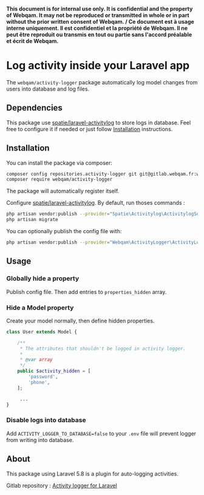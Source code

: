 **This document is for internal use only. It is confidential and the property of Webqam. It may not be reproduced or transmitted in whole or in part without the prior written consent of Webqam. / Ce document est à usage interne uniquement. Il est confidentiel et la propriété de Webqam. Il ne peut être reproduit ou transmis en tout ou partie sans l'accord préalable et écrit de Webqam.**

# Log activity inside your Laravel app

The `webqam/activity-logger` package automatically log model changes from users into database and log files.

## Dependencies

This package use [spatie/laravel-activitylog](https://github.com/spatie/laravel-activitylog) to store logs in database.
Feel free to configure it if needed or just follow [Installation](#installation) instructions.

## Installation

You can install the package via composer:

```bash
composer config repositories.activity-logger git git@gitlab.webqam.fr:webqam/laravel-modules/activity-logger-for-laravel.git
composer require webqam/activity-logger
```

The package will automatically register itself.

Configure [spatie/laravel-activitylog](https://github.com/spatie/laravel-activitylog/blob/master/README.md#installation).
By default, run thoses commands :

```bash
php artisan vendor:publish --provider="Spatie\Activitylog\ActivitylogServiceProvider" --tag="migrations"
php artisan migrate
```

You can optionally publish the config file with:

```bash
php artisan vendor:publish --provider="Webqam\ActivityLogger\ActivityLoggerServiceProvider" --tag="config"
```

## Usage

### Globally hide a property

Publish config file. Then add entries to `properties_hidden` array.
    
### Hide a Model property

Create your model normally, then define hidden properties.

```php
class User extends Model {

    /**
     * The attributes that shouldn't be logged in activity logger.
     * 
     * @var array 
     */
    public $activity_hidden = [
        'password',
        'phone',
    ];

     ...
}
```

### Disable logs into database

Add `ACTIVITY_LOGGER_TO_DATABASE=false` to your `.env` file will prevent logger from writing into database.
    
## About

This package using Laravel 5.8 is a plugin for auto-logging activities.

Gitlab repository : [Activity logger for Laravel](https://gitlab.webqam.fr/webqam/laravel-modules/activity-logger-for-laravel)
